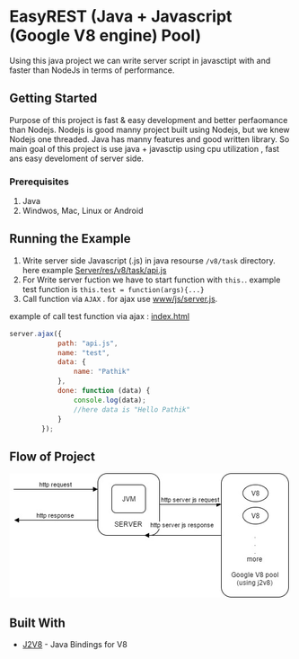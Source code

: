 # EasyREST (Java + Javascript (Google V8 engine) Pool)

Using this java project we can write server script in javasctipt with and faster than NodeJs in terms of performance.

## Getting Started

Purpose of this project is fast & easy development and better perfaomance than Nodejs. Nodejs is good manny project built using Nodejs, but we knew Nodejs one threaded. Java has manny features and good written library.
So main goal of this project is use java + javasctip using cpu utilization , fast ans easy develoment of server side.


### Prerequisites

1. Java
2. Windwos, Mac, Linux or Android 

## Running the Example

1. Write server side Javascript (.js) in java resourse ``/v8/task`` directory. here example [Server/res/v8/task/api.js](Server/res/v8/task/api.js)
2. For Write server fuction we have to start function with ``this.``. example test function is ``this.test = function(args){...}``
3. Call function via ``AJAX`` . for ajax use [www/js/server.js](www/js/server.js).

example of call test function via ajax : [index.html](www/index.html)

```javascript
server.ajax({
            path: "api.js",
            name: "test",
            data: {
                name: "Pathik"
            },
            done: function (data) {
                console.log(data);
                //here data is "Hello Pathik"
            }
        });
```

## Flow of Project
![img](flow.jpg)

## Built With

* [J2V8](https://github.com/eclipsesource/J2V8) - Java Bindings for V8
